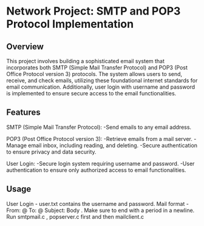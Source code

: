 # Network Project: SMTP and POP3 Protocol Implementation
## Overview

This project involves building a sophisticated email system that incorporates both SMTP (Simple Mail Transfer Protocol) and POP3 (Post Office Protocol version 3) protocols. The system allows users to send, receive, and check emails, utilizing these foundational internet standards for email communication. Additionally, user login with username and password is implemented to ensure secure access to the email functionalities.

## Features

SMTP (Simple Mail Transfer Protocol):
-Send emails to any email address.

POP3 (Post Office Protocol version 3):
-Retrieve emails from a mail server.
-Manage email inbox, including reading, and deleting.
-Secure authentication to ensure privacy and data security.

User Login:
-Secure login system requiring username and password.
-User authentication to ensure only authorized access to email functionalities.

## Usage

User Login - user.txt contains the username and password.
Mail format -
    From: <username>@<domain>
    To: <username>@<domain>
    Subject: <Email subject>
    Body
    .
Make sure to end with a period in a newline.
Run smtpmail.c , popserver.c first and then mailclient.c
